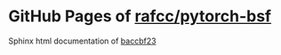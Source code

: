 GitHub Pages of [rafcc/pytorch-bsf](https://github.com/rafcc/pytorch-bsf.git)
===
Sphinx html documentation of [baccbf23](https://github.com/rafcc/pytorch-bsf/tree/baccbf23a1a63e7b2a2e33bf50b31d657f171eaa)
